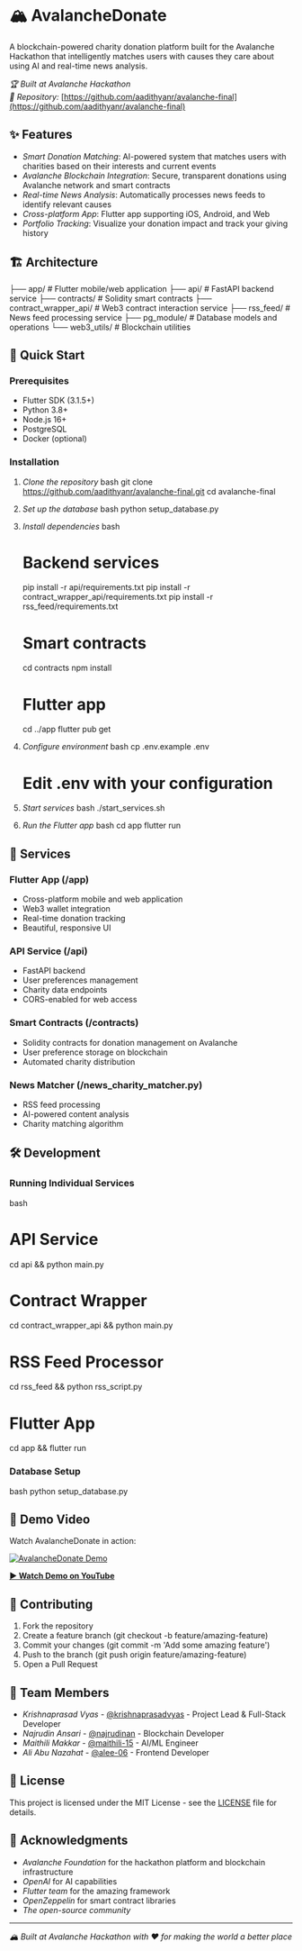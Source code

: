 # 🏔 AvalancheDonate

A blockchain-powered charity donation platform built for the Avalanche Hackathon that intelligently matches users with causes they care about using AI and real-time news analysis.

*🏆 Built at Avalanche Hackathon*  
*📁 Repository:* [https://github.com/aadithyanr/avalanche-final](https://github.com/aadithyanr/avalanche-final)

## ✨ Features

- *Smart Donation Matching*: AI-powered system that matches users with charities based on their interests and current events
- *Avalanche Blockchain Integration*: Secure, transparent donations using Avalanche network and smart contracts
- *Real-time News Analysis*: Automatically processes news feeds to identify relevant causes
- *Cross-platform App*: Flutter app supporting iOS, Android, and Web
- *Portfolio Tracking*: Visualize your donation impact and track your giving history

## 🏗 Architecture


├── app/                    # Flutter mobile/web application
├── api/                    # FastAPI backend service
├── contracts/              # Solidity smart contracts
├── contract_wrapper_api/   # Web3 contract interaction service
├── rss_feed/              # News feed processing service
├── pg_module/             # Database models and operations
└── web3_utils/            # Blockchain utilities


## 🚀 Quick Start

### Prerequisites

- Flutter SDK (3.1.5+)
- Python 3.8+
- Node.js 16+
- PostgreSQL
- Docker (optional)

### Installation

1. *Clone the repository*
   bash
   git clone https://github.com/aadithyanr/avalanche-final.git
   cd avalanche-final
   

2. *Set up the database*
   bash
   python setup_database.py
   

3. *Install dependencies*
   bash
   # Backend services
   pip install -r api/requirements.txt
   pip install -r contract_wrapper_api/requirements.txt
   pip install -r rss_feed/requirements.txt
   
   # Smart contracts
   cd contracts
   npm install
   
   # Flutter app
   cd ../app
   flutter pub get
   

4. *Configure environment*
   bash
   cp .env.example .env
   # Edit .env with your configuration
   

5. *Start services*
   bash
   ./start_services.sh
   

6. *Run the Flutter app*
   bash
   cd app
   flutter run
   

## 🔧 Services

### Flutter App (/app)
- Cross-platform mobile and web application
- Web3 wallet integration
- Real-time donation tracking
- Beautiful, responsive UI

### API Service (/api)
- FastAPI backend
- User preferences management
- Charity data endpoints
- CORS-enabled for web access

### Smart Contracts (/contracts)
- Solidity contracts for donation management on Avalanche
- User preference storage on blockchain
- Automated charity distribution

### News Matcher (/news_charity_matcher.py)
- RSS feed processing
- AI-powered content analysis
- Charity matching algorithm

## 🛠 Development

### Running Individual Services

bash
# API Service
cd api && python main.py

# Contract Wrapper
cd contract_wrapper_api && python main.py

# RSS Feed Processor
cd rss_feed && python rss_script.py

# Flutter App
cd app && flutter run


### Database Setup

bash
python setup_database.py


## 🎥 Demo Video

Watch AvalancheDonate in action:

[![AvalancheDonate Demo](https://img.youtube.com/vi/zfhLeEJcJu0/maxresdefault.jpg)](https://youtu.be/zfhLeEJcJu0)

**[▶ Watch Demo on YouTube](https://youtu.be/zfhLeEJcJu0)**

## 🤝 Contributing

1. Fork the repository
2. Create a feature branch (git checkout -b feature/amazing-feature)
3. Commit your changes (git commit -m 'Add some amazing feature')
4. Push to the branch (git push origin feature/amazing-feature)
5. Open a Pull Request

## 👥 Team Members

- *Krishnaprasad Vyas* - [@krishnaprasadvyas](https://github.com/krishnaprasadvyas) - Project Lead & Full-Stack Developer
- *Najrudin Ansari* - [@najrudinan](https://github.com/najrudinan) - Blockchain Developer
- *Maithili Makkar* - [@maithili-15](https://github.com/maithili-15) - AI/ML Engineer
- *Ali Abu Nazahat* - [@alee-06](https://github.com/alee-06) - Frontend Developer

## 📄 License

This project is licensed under the MIT License - see the [LICENSE](LICENSE) file for details.

## 🙏 Acknowledgments

- *Avalanche Foundation* for the hackathon platform and blockchain infrastructure
- *OpenAI* for AI capabilities
- *Flutter team* for the amazing framework
- *OpenZeppelin* for smart contract libraries
- *The open-source community*

---

*🏔 Built at Avalanche Hackathon with ❤ for making the world a better place*
